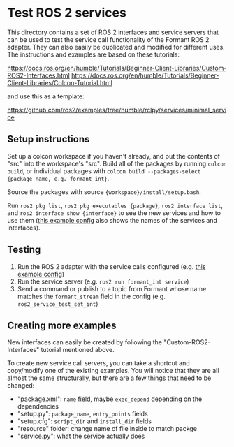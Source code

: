 # Test ROS 2 services

This directory contains a set of ROS 2 interfaces and service servers that can be used to test the service call functionality of the Formant ROS 2 adapter. They can also easily be duplicated and modified for different uses. The instructions and examples are based on these tutorials:

https://docs.ros.org/en/humble/Tutorials/Beginner-Client-Libraries/Custom-ROS2-Interfaces.html
https://docs.ros.org/en/humble/Tutorials/Beginner-Client-Libraries/Colcon-Tutorial.html

and use this as a template:

https://github.com/ros2/examples/tree/humble/rclpy/services/minimal_service

## Setup instructions

Set up a colcon workspace if you haven't already, and put the contents of "src" into the workspace's "src". Build all of the packages by running `colcon build`, or individual packages with `colcon build --packages-select {package name, e.g. formant_int}`.

Source the packages with source `{workspace}/install/setup.bash`.

Run `ros2 pkg list`, `ros2 pkg executables {package}`, `ros2 interface list`, and `ros2 interface show {interface}` to see the new services and how to use them ([this example config](https://github.com/FormantIO/ros2-adapter/blob/qa-adapter/tests/test_service_calls/config_test_service_calls.json) also shows the names of the services and interfaces).

## Testing
1. Run the ROS 2 adapter with the service calls configured (e.g. [this example config](https://github.com/FormantIO/ros2-adapter/blob/qa-adapter/tests/test_service_calls/config_test_service_calls.json))
2. Run the service server (e.g. `ros2 run formant_int service`)
3. Send a command or publish to a topic from Formant whose name matches the `formant_stream` field in the config (e.g. `ros2_service_test_set_int`)

## Creating more examples

New interfaces can easily be created by following the "Custom-ROS2-Interfaces" tutorial mentioned above.

To create new service call servers, you can take a shortcut and copy/modify one of the existing examples. You will notice that they are all almost the same structurally, but there are a few things that need to be changed:

* "package.xml": `name` field, maybe `exec_depend` depending on the dependencies
* "setup.py": `package_name`, `entry_points` fields
* "setup.cfg": `script_dir` and `install_dir` fields
* "resource" folder: change name of file inside to match packge
* "service.py": what the service actually does

